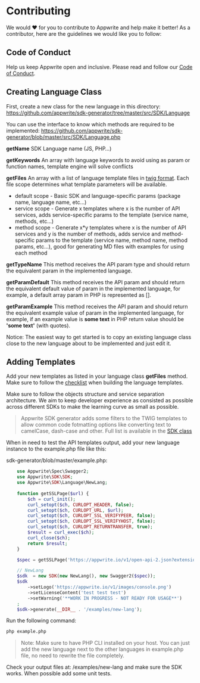 # Contributing

We would ❤️ for you to contribute to Appwrite and help make it better! As a contributor, here are the guidelines we would like you to follow:

## Code of Conduct

Help us keep Appwrite open and inclusive. Please read and follow our [Code of Conduct](/CODE_OF_CONDUCT.md).

## Creating Language Class

First, create a new class for the new language in this directory: https://github.com/appwrite/sdk-generator/tree/master/src/SDK/Language

You can use the interface to know which methods are required to be implemented:
https://github.com/appwrite/sdk-generator/blob/master/src/SDK/Language.php

**getName**
SDK Language name (JS, PHP…)

**getKeywords**
An array with language keywords to avoid using as param or function names, template engine will solve conflicts

**getFiles**
An array with a list of language template files in [twig format](https://twig.symfony.com/). 
Each file scope determines what template parameters will be available.

* default scope - Basic SDK and language-specific params (package name, language name, etc…)
* service scope - Generate x templates where x is the number of API services, adds service-specific params to the template (service name, methods, etc…)
* method scope - Generate x*y templates where x is the number of API services and y is the number of methods, adds service and method-specific params to the template (service name, method name, method params, etc…), good for generating MD files with examples for using each method

**getTypeName**
This method receives the API param type and should return the equivalent param in the implemented language.

**getParamDefault**
This method receives the API param and should return the equivalent default value of param in the implemented language, for example, a default array param in PHP is represented as [].

**getParamExample**
This method receives the API param and should return the equivalent example value of param in the implemented language, for example, if an example value is **some text** in PHP return value should be **'some text'** (with quotes).

Notice: The easiest way to get started is to copy an existing language class close to the new language about to be implemented and just edit it.

## Adding Templates

Add your new templates as listed in your language class **getFiles** method. Make sure to follow the [checklist](https://github.com/appwrite/sdk-generator#sdk-checklist) when building the language templates.

Make sure to follow the objects structure and service separation architecture. We aim to keep developer experience as consisted as possible across different SDKs to make the learning curve as small as possible.

> Appwrite SDK generator adds some filters to the TWIG templates to allow common code fotmatting options like converting text to camelCase, dash-case and other. Full list is available in the [SDK class](https://github.com/appwrite/sdk-generator/blob/master/src/SDK/SDK.php#L62)

When in need to test the API templates output, add your new language instance to the example.php file like this:

sdk-generator/blob/master/example.php:

```php
    use Appwrite\Spec\Swagger2;
    use Appwrite\SDK\SDK;
    use Appwrite\SDK\Language\NewLang;
    
    function getSSLPage($url) {
        $ch = curl_init();
        curl_setopt($ch, CURLOPT_HEADER, false);
        curl_setopt($ch, CURLOPT_URL, $url);
        curl_setopt($ch, CURLOPT_SSL_VERIFYPEER, false);
        curl_setopt($ch, CURLOPT_SSL_VERIFYHOST, false);
        curl_setopt($ch, CURLOPT_RETURNTRANSFER, true);
        $result = curl_exec($ch);
        curl_close($ch);
        return $result;
    }

    $spec = getSSLPage('https://appwrite.io/v1/open-api-2.json?extensions=1');

    // NewLang
    $sdk  = new SDK(new NewLang(), new Swagger2($spec));
    $sdk
        ->setLogo('https://appwrite.io/v1/images/console.png')
        ->setLicenseContent('test test test')
        ->setWarning('**WORK IN PROGRESS - NOT READY FOR USAGE**')
    ;
    $sdk->generate(__DIR__ . '/examples/new-lang');
```

Run the following command:

```bash
php example.php
```

>Note: Make sure to have PHP CLI installed on your host. You can just add the new language next to the other languages in example.php file, no need to rewrite the file completely.

Check your output files at: /examples/new-lang and make sure the SDK works. When possible add some unit tests.